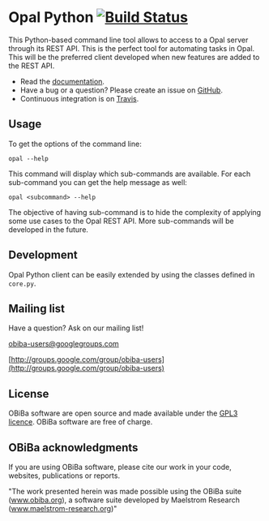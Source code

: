 # Opal Python [![Build Status](https://travis-ci.org/obiba/opal-python-client.svg?branch=master)](https://travis-ci.org/obiba/opal-python-client)

This Python-based command line tool allows to access to a Opal server through its REST API. This is the perfect tool
for automating tasks in Opal. This will be the preferred client developed when new features are added to the REST API.

* Read the [documentation](http://opaldoc.obiba.org).
* Have a bug or a question? Please create an issue on [GitHub](https://github.com/obiba/opal-python-client/issues).
* Continuous integration is on [Travis](https://travis-ci.org/obiba/opal-python-client).

## Usage

To get the options of the command line:

```
opal --help
```

This command will display which sub-commands are available. For each sub-command you can get the help message as well:

```
opal <subcommand> --help
```

The objective of having sub-command is to hide the complexity of applying some use cases to the Opal REST API. More
sub-commands will be developed in the future.

## Development

Opal Python client can be easily extended by using the classes defined in `core.py`.

## Mailing list

Have a question? Ask on our mailing list!

obiba-users@googlegroups.com

[http://groups.google.com/group/obiba-users](http://groups.google.com/group/obiba-users)

## License

OBiBa software are open source and made available under the [GPL3 licence](http://www.obiba.org/pages/license/). OBiBa software are free of charge.

## OBiBa acknowledgments

If you are using OBiBa software, please cite our work in your code, websites, publications or reports.

"The work presented herein was made possible using the OBiBa suite (www.obiba.org), a  software suite developed by Maelstrom Research (www.maelstrom-research.org)"
